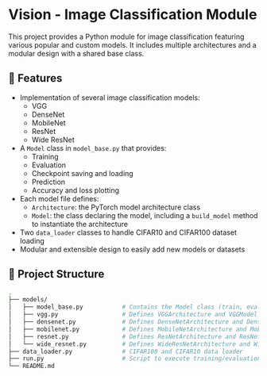 # Vision - Image Classification Module

This project provides a Python module for image classification featuring various popular and custom models. It includes multiple architectures and a modular design with a shared base class.

## 🚀 Features

- Implementation of several image classification models:
  - VGG
  - DenseNet
  - MobileNet
  - ResNet
  - Wide ResNet
- A `Model` class in `model_base.py` that provides:
  - Training
  - Evaluation
  - Checkpoint saving and loading
  - Prediction
  - Accuracy and loss plotting
- Each model file defines:
  - `Architecture`: the PyTorch model architecture class
  - `Model`: the class declaring the model, including a `build_model` method to instantiate the architecture
- Two `data_loader` classes to handle CIFAR10 and CIFAR100 dataset loading
- Modular and extensible design to easily add new models or datasets

## 📂 Project Structure

```bash
.
├── models/
│   ├── model_base.py           # Contains the Model class (train, eval, checkpoint, predict, plot)
│   ├── vgg.py                  # Defines VGGArchitecture and VGGModel
│   ├── densenet.py             # Defines DenseNetArchitecture and DenseNetModel
│   ├── mobilenet.py            # Defines MobileNetArchitecture and MobileNetModel
│   ├── resnet.py               # Defines ResNetArchitecture and ResNetModel for ResNet
│   └── wide_resnet.py          # Defines WideResNetArchitecture and WideResNetModel for Wide ResNet
├── data_loader.py              # CIFAR100 and CIFAR10 data loader
├── run.py                      # Script to execute training/evaluation
└── README.md
